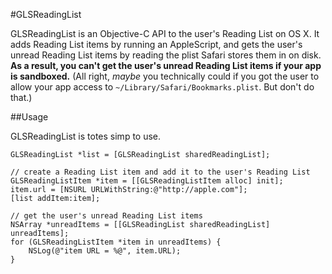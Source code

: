 #GLSReadingList

GLSReadingList is an Objective-C API to the user's Reading List on OS X. It adds Reading List items by running an AppleScript, and gets the user's unread Reading List items by reading the plist Safari stores them in on disk. **As a result, you can't get the user's unread Reading List items if your app is sandboxed.** (All right, _maybe_ you technically could if you got the user to allow your app access to `~/Library/Safari/Bookmarks.plist`. But don't do that.)

##Usage

GLSReadingList is totes simp to use.

	GLSReadingList *list = [GLSReadingList sharedReadingList];
	
	// create a Reading List item and add it to the user's Reading List
	GLSReadingListItem *item = [[GLSReadingListItem alloc] init];
	item.url = [NSURL URLWithString:@"http://apple.com"];
	[list addItem:item];

	// get the user's unread Reading List items
	NSArray *unreadItems = [[GLSReadingList sharedReadingList] unreadItems];
	for (GLSReadingListItem *item in unreadItems) {
		NSLog(@"item URL = %@", item.URL);
	}